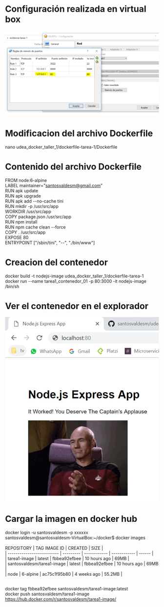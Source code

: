 # Configuración realizada en virtual box
![N|Solid](https://raw.githubusercontent.com/santosvaldesm/udea_docker_taller_1/master/evidencia-tarea-1/Captura1.PNG)

# Modificacion del archivo Dockerfile
nano udea_docker_taller_1/dockerfile-tarea-1/Dockerfile

# Contenido del archivo Dockerfile

FROM node:6-alpine<br/>
LABEL maintainer="santosvaldesm@gmail.com"<br/>
RUN apk update<br/>
RUN apk upgrade<br/>
RUN apk add --no-cache tini<br/>
RUN mkdir -p /usr/src/app<br/>
WORKDIR /usr/src/app<br/>
COPY package.json /usr/src/app<br/>
RUN npm install<br/>
RUN npm cache clean --force<br/>
COPY . /usr/src/app<br/>
EXPOSE 80<br/>
ENTRYPOINT ["/sbin/tini", "--", "./bin/www"]

# Creacion del contenedor
docker build -t nodejs-image udea_docker_taller_1/dockerfile-tarea-1<br/>
docker run --name tarea1_contenedor_01 -p 80:3000 -it nodejs-image /bin/sh

# Ver el contenedor en el explorador
![N|Solid](https://raw.githubusercontent.com/santosvaldesm/udea_docker_taller_1/master/evidencia-tarea-1/Captura2.PNG)

# Cargar la imagen en docker hub
docker login -u santosvaldesm -p xxxxxx<br/>
santosvaldesm@santosvaldesm-VirtualBox:~/docker$ docker images<br/><br/>
REPOSITORY                   | TAG         IMAGE ID     | CREATED      | SIZE   |<br/>
| -------------------------- | --------- | ------------ | ------------ | ------ |<br/>
| tarea1-image               | latest    | fbbea92efbee | 10 hours ago | 69MB   |<br/>
| santosvaldesm/tarea1-image | latest    | fbbea92efbee | 10 hours ago | 69MB   |<br/>
| node                       | 6-alpine  | ac75c1f95b80 | 4 weeks ago  | 55.2MB |<br/><br/>

docker tag fbbea92efbee santosvaldesm/tarea1-image:latest<br/>
docker push santosvaldesm/tarea1-image<br/>
https://hub.docker.com/r/santosvaldesm/tarea1-image/